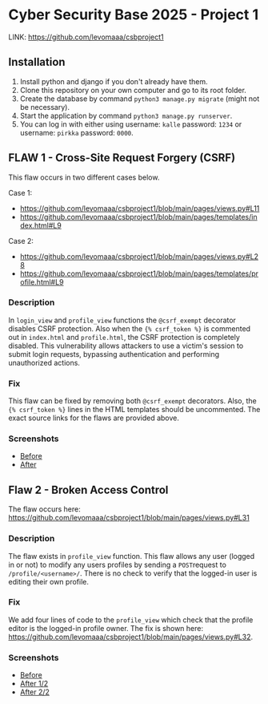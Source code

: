 # Cyber Security Base 2025 - Project 1

LINK: https://github.com/levomaaa/csbproject1

## Installation

1. Install python and django if you don't already have them.
2. Clone this repository on your own computer and go to its root folder.
3. Create the database by command `python3 manage.py migrate` (might not be necessary).
4. Start the application by command `python3 manage.py runserver`.
5. You can log in with either using username: `kalle` password: `1234` or username: `pirkka` password: `0000`.

## FLAW 1 - Cross-Site Request Forgery (CSRF)

This flaw occurs in two different cases below.

Case 1:
- https://github.com/levomaaa/csbproject1/blob/main/pages/views.py#L11
- https://github.com/levomaaa/csbproject1/blob/main/pages/templates/index.html#L9

Case 2:
- https://github.com/levomaaa/csbproject1/blob/main/pages/views.py#L28
- https://github.com/levomaaa/csbproject1/blob/main/pages/templates/profile.html#L9

### Description

In `login_view` and `profile_view` functions the `@csrf_exempt` decorator disables CSRF protection. Also when the `{% csrf_token %}` is commented out in `index.html` and `profile.html`, the CSRF protection is completely disabled. This vulnerability allows attackers to use a victim's session to submit login requests, bypassing authentication and performing unauthorized actions.

### Fix

This flaw can be fixed by removing both `@csrf_exempt` decorators. Also, the `{% csrf_token %}` lines in the HTML templates should be uncommented. The exact source links for the flaws are provided above.

### Screenshots
- [Before](https://github.com/levomaaa/csbproject1/blob/main/screenshots/flaw-1/flaw-1-before-1.png)
- [After](https://github.com/levomaaa/csbproject1/blob/main/screenshots/flaw-1/flaw-1-after-1.png)

## Flaw 2 - Broken Access Control

The flaw occurs here: https://github.com/levomaaa/csbproject1/blob/main/pages/views.py#L31

### Description

The flaw exists in `profile_view` function. This flaw allows any user (logged in or not) to modify any users profiles by sending a `POST`request to `/profile/<username>/`. There is no check to verify that the logged-in user is editing their own profile.

### Fix

We add four lines of code to the `profile_view` which check that the profile editor is the logged-in profile owner. The fix is shown here: https://github.com/levomaaa/csbproject1/blob/main/pages/views.py#L32.

### Screenshots
- [Before](https://github.com/levomaaa/csbproject1/blob/main/screenshots/flaw-2/flaw-2-before-1.png)
- [After 1/2](https://github.com/levomaaa/csbproject1/blob/main/screenshots/flaw-2/flaw-2-after-1.png)
- [After 2/2](https://github.com/levomaaa/csbproject1/blob/main/screenshots/flaw-2/flaw-2-after-2.png)